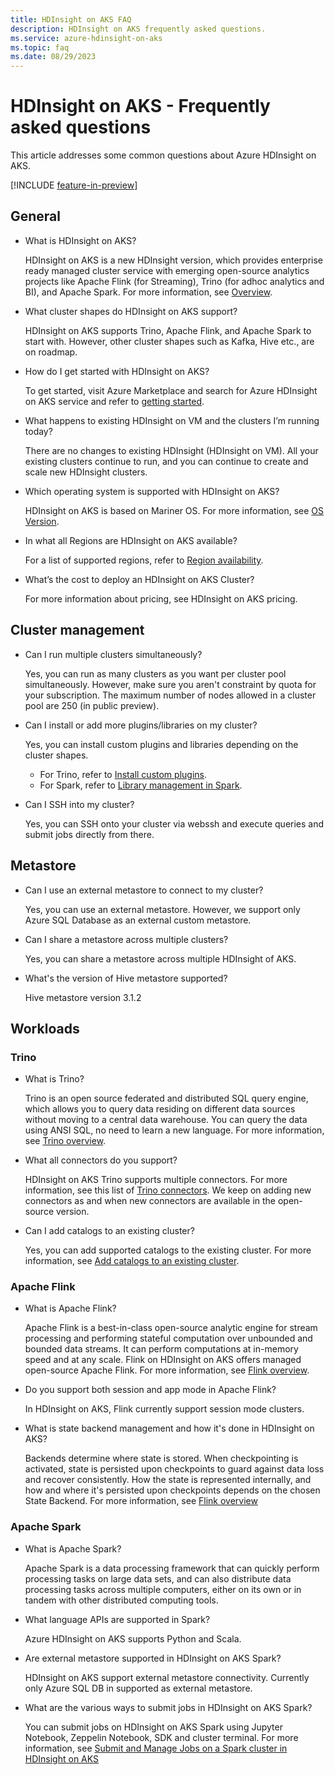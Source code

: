 ```yaml
---
title: HDInsight on AKS FAQ
description: HDInsight on AKS frequently asked questions.
ms.service: azure-hdinsight-on-aks
ms.topic: faq
ms.date: 08/29/2023
---
```


# HDInsight on AKS - Frequently asked questions

This article addresses some common questions about Azure HDInsight on AKS.

[!INCLUDE [feature-in-preview](includes/feature-in-preview.md)]

## General

* What is HDInsight on AKS?

   HDInsight on AKS is a new HDInsight version, which provides enterprise ready managed cluster service with emerging open-source analytics projects like Apache Flink (for Streaming), Trino (for adhoc analytics and BI), and Apache Spark. For more information, see [Overview](./overview.md).

* What cluster shapes do HDInsight on AKS support?

   HDInsight on AKS supports Trino, Apache Flink, and Apache Spark to start with. However, other cluster shapes such as Kafka, Hive etc., are on roadmap. 
 
* How do I get started with HDInsight on AKS?

   To get started, visit Azure Marketplace and search for Azure HDInsight on AKS service and refer to [getting started](./quickstart-create-cluster.md).

* What happens to existing HDInsight on VM and the clusters I’m running today?

   There are no changes to existing HDInsight (HDInsight on VM). All your existing clusters continue to run, and you can continue to create and scale new HDInsight clusters.

* Which operating system is supported with HDInsight on AKS?

   HDInsight on AKS is based on Mariner OS. For more information, see [OS Version](./release-notes/hdinsight-aks-release-notes.md#operating-system-version).

* In what all Regions are HDInsight on AKS available?

   For a list of supported regions, refer to [Region availability](./overview.md#region-availability-public-preview).

* What’s the cost to deploy an HDInsight on AKS Cluster?

   For more information about pricing, see HDInsight on AKS pricing.

## Cluster management

* Can I run multiple clusters simultaneously?

   Yes, you can run as many clusters as you want per cluster pool simultaneously. However, make sure you aren't constraint by quota for your subscription. The maximum number of nodes allowed in a cluster pool are 250 (in public preview).

* Can I install or add more plugins/libraries on my cluster?

   Yes, you can install custom plugins and libraries depending on the cluster shapes.
   * For Trino, refer to [Install custom plugins](./trino/trino-custom-plugins.md). 
   * For Spark, refer to [Library management in Spark](./spark/library-management.md).
     
* Can I SSH into my cluster?

   Yes, you can SSH onto your cluster via webssh and execute queries and submit jobs directly from there.

## Metastore

* Can I use an external metastore to connect to my cluster?

   Yes, you can use an external metastore. However, we support only Azure SQL Database as an external custom metastore.

* Can I share a metastore across multiple clusters?

   Yes, you can share a metastore across multiple HDInsight of AKS. 

* What's the version of Hive metastore supported?

   Hive metastore version 3.1.2

## Workloads

### Trino

* What is Trino?

   Trino is an open source federated and distributed SQL query engine, which allows you to query data residing on different data sources without moving to a central data warehouse.
    You can query the data using ANSI SQL, no need to learn a new language. For more information, see [Trino overview](./trino/trino-overview.md).

* What all connectors do you support?

   HDInsight on AKS Trino supports multiple connectors.  For more information, see this list of [Trino connectors](./trino/trino-connectors.md).
    We keep on adding new connectors as and when new connectors are available in the open-source version.

* Can I add catalogs to an existing cluster?

   Yes, you can add supported catalogs to the existing cluster. For more information, see [Add catalogs to an existing cluster](./trino/trino-add-catalogs.md).
 
### Apache Flink

* What is Apache Flink?

   Apache Flink is a best-in-class open-source analytic engine for stream processing and performing stateful computation over unbounded and bounded data streams. It can perform computations at in-memory speed and at any scale.
    Flink on HDInsight on AKS offers managed open-source Apache Flink. For more information, see [Flink overview](./flink/flink-overview.md).

* Do you support both session and app mode in Apache Flink?

   In HDInsight on AKS, Flink currently support session mode clusters.  

* What is state backend management and how it's done in HDInsight on AKS? 

   Backends determine where state is stored. When checkpointing is activated, state is persisted upon checkpoints to guard against data loss and recover consistently. How the state is represented internally, and how and where it's persisted upon checkpoints depends on the chosen State Backend. For more information, see [Flink overview](./flink/flink-overview.md)

### Apache Spark 

* What is Apache Spark? 

   Apache Spark is a data processing framework that can quickly perform processing tasks on large data sets, and can also distribute data processing tasks across multiple computers, either on its own or in tandem with other distributed computing tools.   

* What language APIs are supported in Spark? 

   Azure HDInsight on AKS supports Python and Scala. 

* Are external metastore supported in HDInsight on AKS Spark? 

   HDInsight on AKS support external metastore connectivity. Currently only Azure SQL DB in supported as external metastore. 

* What are the various ways to submit jobs in HDInsight on AKS Spark? 

   You can submit jobs on HDInsight on AKS Spark using Jupyter Notebook, Zeppelin Notebook, SDK and cluster terminal. For more information, see [Submit and Manage Jobs on a Spark cluster in HDInsight on AKS](./spark/submit-manage-jobs.md)
